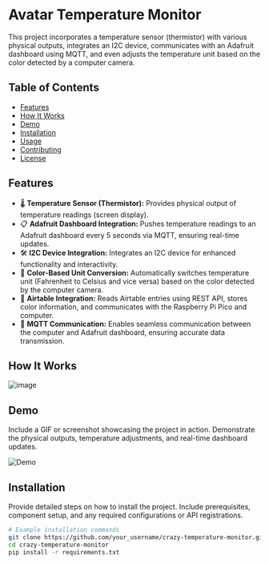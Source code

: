 # Avatar Temperature Monitor

This project incorporates a temperature sensor (thermistor) with various physical outputs, integrates an I2C device, communicates with an Adafruit dashboard using MQTT, and even adjusts the temperature unit based on the color detected by a computer camera.

## Table of Contents

- [Features](#features)
- [How It Works](#howitworks)
- [Demo](#demo)
- [Installation](#installation)
- [Usage](#usage)
- [Contributing](#contributing)
- [License](#license)

## Features

- 🌡️ **Temperature Sensor (Thermistor):** Provides physical output of temperature readings (screen display).
- 📋 **Adafruit Dashboard Integration:** Pushes temperature readings to an Adafruit dashboard every 5 seconds via MQTT, ensuring real-time updates.
- 🛠️ **I2C Device Integration:** Integrates an I2C device for enhanced functionality and interactivity.
- 🎨 **Color-Based Unit Conversion:** Automatically switches temperature unit (Fahrenheit to Celsius and vice versa) based on the color detected by the computer camera.
- 📝 **Airtable Integration:** Reads Airtable entries using REST API, stores color information, and communicates with the Raspberry Pi Pico and computer.
- 🚀 **MQTT Communication:** Enables seamless communication between the computer and Adafruit dashboard, ensuring accurate data transmission.

## How It Works
![image](https://github.com/robertg24/Temperature-Box/assets/149026170/1ea05575-c70d-43a0-846f-4620c1be8187)

## Demo

Include a GIF or screenshot showcasing the project in action. Demonstrate the physical outputs, temperature adjustments, and real-time dashboard updates.

![Demo](url_to_your_demo_gif_or_screenshot)

## Installation

Provide detailed steps on how to install the project. Include prerequisites, component setup, and any required configurations or API registrations.

```bash
# Example installation commands
git clone https://github.com/your_username/crazy-temperature-monitor.git
cd crazy-temperature-monitor
pip install -r requirements.txt
